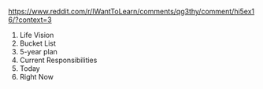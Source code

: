 https://www.reddit.com/r/IWantToLearn/comments/qg3thy/comment/hi5ex16/?context=3

1. Life Vision
2. Bucket List
3. 5-year plan
4. Current Responsibilities
5. Today
6. Right Now
